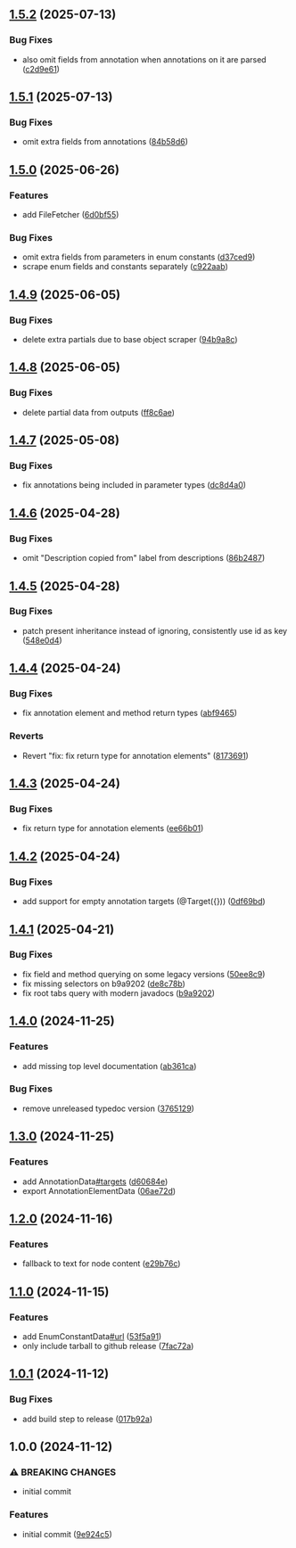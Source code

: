 ## [1.5.2](https://github.com/Amgelo563/javadocs-scraper/compare/v1.5.1...v1.5.2) (2025-07-13)

### Bug Fixes

* also omit fields from annotation when annotations on it are parsed ([c2d9e61](https://github.com/Amgelo563/javadocs-scraper/commit/c2d9e61177df8252335897efe3a4897c5e001ebe))

## [1.5.1](https://github.com/Amgelo563/javadocs-scraper/compare/v1.5.0...v1.5.1) (2025-07-13)

### Bug Fixes

* omit extra fields from annotations ([84b58d6](https://github.com/Amgelo563/javadocs-scraper/commit/84b58d6484b53e11a66c9047958d540fa1067069))

## [1.5.0](https://github.com/Amgelo563/javadocs-scraper/compare/v1.4.9...v1.5.0) (2025-06-26)

### Features

* add FileFetcher ([6d0bf55](https://github.com/Amgelo563/javadocs-scraper/commit/6d0bf554dd83362dc7c84a3c4a46aab157705ae5))

### Bug Fixes

* omit extra fields from parameters in enum constants ([d37ced9](https://github.com/Amgelo563/javadocs-scraper/commit/d37ced9e9f68b06ce3b24ccaa756b285fc917d67))
* scrape enum fields and constants separately ([c922aab](https://github.com/Amgelo563/javadocs-scraper/commit/c922aabd7d9d681df9d6002e5b96d5a180b7a499))

## [1.4.9](https://github.com/Amgelo563/javadocs-scraper/compare/v1.4.8...v1.4.9) (2025-06-05)

### Bug Fixes

* delete extra partials due to base object scraper ([94b9a8c](https://github.com/Amgelo563/javadocs-scraper/commit/94b9a8cc365661f83ad37ea65f0d7e715793eda4))

## [1.4.8](https://github.com/Amgelo563/javadocs-scraper/compare/v1.4.7...v1.4.8) (2025-06-05)

### Bug Fixes

* delete partial data from outputs ([ff8c6ae](https://github.com/Amgelo563/javadocs-scraper/commit/ff8c6ae1b577963486ecdfbc49190b8c1dd66b03))

## [1.4.7](https://github.com/Amgelo563/javadocs-scraper/compare/v1.4.6...v1.4.7) (2025-05-08)

### Bug Fixes

* fix annotations being included in parameter types ([dc8d4a0](https://github.com/Amgelo563/javadocs-scraper/commit/dc8d4a08ef240974d4876fcde4d6d3d8a3fc0f7b))

## [1.4.6](https://github.com/Amgelo563/javadocs-scraper/compare/v1.4.5...v1.4.6) (2025-04-28)

### Bug Fixes

* omit "Description copied from" label from descriptions ([86b2487](https://github.com/Amgelo563/javadocs-scraper/commit/86b2487768c8d9e6917d2a7ccb577c161521a5b4))

## [1.4.5](https://github.com/Amgelo563/javadocs-scraper/compare/v1.4.4...v1.4.5) (2025-04-28)

### Bug Fixes

* patch present inheritance instead of ignoring, consistently use id as key ([548e0d4](https://github.com/Amgelo563/javadocs-scraper/commit/548e0d44dde32c6a4b8e09bdf9f51e4421026324))

## [1.4.4](https://github.com/Amgelo563/javadocs-scraper/compare/v1.4.3...v1.4.4) (2025-04-24)

### Bug Fixes

* fix annotation element and method return types ([abf9465](https://github.com/Amgelo563/javadocs-scraper/commit/abf9465e5e9c6ccd2f5a718a1e8dd41c8c175955))

### Reverts

* Revert "fix: fix return type for annotation elements" ([8173691](https://github.com/Amgelo563/javadocs-scraper/commit/81736918c15f7f85fd40985540c393256a68f930))

## [1.4.3](https://github.com/Amgelo563/javadocs-scraper/compare/v1.4.2...v1.4.3) (2025-04-24)

### Bug Fixes

* fix return type for annotation elements ([ee66b01](https://github.com/Amgelo563/javadocs-scraper/commit/ee66b0126842a24c3bda9e49767d84eb03eef005))

## [1.4.2](https://github.com/Amgelo563/javadocs-scraper/compare/v1.4.1...v1.4.2) (2025-04-24)

### Bug Fixes

* add support for empty annotation targets (@Target({})) ([0df69bd](https://github.com/Amgelo563/javadocs-scraper/commit/0df69bd5afc9ae5565926a8b5ec00a7ade449993))

## [1.4.1](https://github.com/Amgelo563/javadocs-scraper/compare/v1.4.0...v1.4.1) (2025-04-21)

### Bug Fixes

* fix field and method querying on some legacy versions ([50ee8c9](https://github.com/Amgelo563/javadocs-scraper/commit/50ee8c9c0eb8ad2a8debea7e7d5225ff8b134c6f))
* fix missing selectors on b9a9202 ([de8c78b](https://github.com/Amgelo563/javadocs-scraper/commit/de8c78b2e3f0083fe0d7d5980d112ba6ba71a325))
* fix root tabs query with modern javadocs ([b9a9202](https://github.com/Amgelo563/javadocs-scraper/commit/b9a92020592211f5f46d76aa2062b37d9daba8e3))

## [1.4.0](https://github.com/Amgelo563/javadocs-scraper/compare/v1.3.0...v1.4.0) (2024-11-25)

### Features

* add missing top level documentation ([ab361ca](https://github.com/Amgelo563/javadocs-scraper/commit/ab361ca313625c131f8a6874586aa647ddab497b))

### Bug Fixes

* remove unreleased typedoc version ([3765129](https://github.com/Amgelo563/javadocs-scraper/commit/3765129a0174b17c08eee94255dd75f7b0b9c6d7))

## [1.3.0](https://github.com/Amgelo563/javadocs-scraper/compare/v1.2.0...v1.3.0) (2024-11-25)

### Features

* add AnnotationData[#targets](https://github.com/Amgelo563/javadocs-scraper/issues/targets) ([d60684e](https://github.com/Amgelo563/javadocs-scraper/commit/d60684e6cf21336f43761052ebfa82d85cbcb758))
* export AnnotationElementData ([06ae72d](https://github.com/Amgelo563/javadocs-scraper/commit/06ae72d8ec9d8fd6c4c72de863298145613579af))

## [1.2.0](https://github.com/Amgelo563/javadocs-scraper/compare/v1.1.0...v1.2.0) (2024-11-16)

### Features

* fallback to text for node content ([e29b76c](https://github.com/Amgelo563/javadocs-scraper/commit/e29b76c3bd7b5387323c01717580fc3862eb958c))

## [1.1.0](https://github.com/Amgelo563/javadocs-scraper/compare/v1.0.1...v1.1.0) (2024-11-15)

### Features

* add EnumConstantData[#url](https://github.com/Amgelo563/javadocs-scraper/issues/url) ([53f5a91](https://github.com/Amgelo563/javadocs-scraper/commit/53f5a91162aa87726770ad0fa1f13bd083dad09d))
* only include tarball to github release ([7fac72a](https://github.com/Amgelo563/javadocs-scraper/commit/7fac72a5521eb657426697dcae5b6097214189b0))

## [1.0.1](https://github.com/Amgelo563/javadocs-scraper/compare/v1.0.0...v1.0.1) (2024-11-12)

### Bug Fixes

* add build step to release ([017b92a](https://github.com/Amgelo563/javadocs-scraper/commit/017b92ac72e33d2370b74cfe1851cfd0e6ed0769))

## 1.0.0 (2024-11-12)

### ⚠ BREAKING CHANGES

* initial commit

### Features

* initial commit ([9e924c5](https://github.com/Amgelo563/javadocs-scraper/commit/9e924c578ea754bef46ecc03a0f59f00a16dc3f0))
